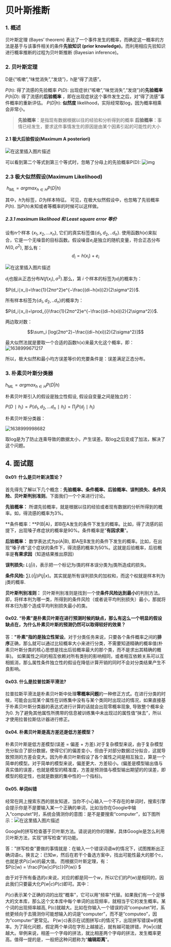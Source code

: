 # 贝叶斯推断



### 1. 概述

贝叶斯定理 (Bayes’ theorem) 表达了一个事件发生的概率，而确定这一概率的方法是基于与该事件相关的条件**先验知识 (prior knowledge)**。而利用相应先验知识进行概率推断的过程为贝叶斯推断 (Bayesian inference)。



### 2. 贝叶斯定理

D是{“咳嗽”,“味觉消失”,“发烧”}，h是“得了流感”。

$P(h)$: 得了流感的先验概率
$P(D)$: 出现症状{“咳嗽”,“味觉消失”,“发烧”}的**先验概率**
$P(h|D)$: 得了流感的**后验概率** ，即在出现症状这个事件发生之后，对“得了流感”事件概率的重新评估。
$P(D|h)$: **似然度** likelihood，实际经常取log，因为概率相乘会非常小。

> **先验概率**：是指现有数据根据以往的经验和分析得到的概率
> **后验概率**：事情已经发生，要求这件事情发生的原因是由某个因素引起的可能性的大小

#### 2.1 极大后验假设(Maximum A posteriori)

![在这里插入图片描述](https://img-blog.csdnimg.cn/20201220143837923.png)



可以看到第二个等式到第三个等式时，忽略了分母上的先验概率P(D):
![img](https://img-blog.csdnimg.cn/20201220143852647.png)



### 2.3 极大似然假设(Maximum Likelihood)
​                                                               $h_{ML} = argmax_{h \in H} P(D|h)$

其中，$h$为标签，$D$为样本特征。
可见，在极大似然假设中，也忽略了先验概率$P(h)$. 当$P(h)$未知或者等概率的时候可以这样做。



##### 2.3.1 maximum likelihood 和 Least square error 等价
设有n个样本 $\{x_1, x_2,... x_n\}$, 它们的真实标签值$\{d_1,d_2,..d_n\}$. 使用函数$h(x)$来拟合，它是一个无噪音的目标函数。假设噪音$e_i$是独立的随机变量，符合正态分布$N(0,\sigma^2)$, 那么有：$$d_i=h(x_i)+e_i $$

![在这里插入图片描述](https://img-blog.csdnimg.cn/20210216195221951.png?x-oss-process=image/watermark,type_ZmFuZ3poZW5naGVpdGk,shadow_10,text_aHR0cHM6Ly9ibG9nLmNzZG4ubmV0L3dlaXhpbl80MTMzMjAwOQ==,size_16,color_FFFFFF,t_70)

$d_i$也服从正态分布$N(f(x_i),\sigma^2)$.那么，第 $i$ 个样本的标签为$d_i$的概率为：

$P(d_i∣x_i)=\frac{1}{2πσ^2}e^{−\frac{(di−h(xi))2}{2\sigma^2}}$.

所有样本标签为$\{d_1,d_2,..d_n\}$的概率为：

$P(d_i∣x_i)=\prod_{i}\frac{1}{2πσ^2}e^{−\frac{(di−h(xi))2}{2\sigma^2}}$.

两边取对数：

$$\sum_i [log(2πσ^2)−\frac{(di−h(xi))2}{2\sigma^2}]$$

最大似然法就是要取一个合适的函数h(x)来最大化这个概率，即：![1638999671217](C:\Users\zh-wa\AppData\Roaming\Typora\typora-user-images\1638999671217.png)



所以，极大似然和最小均方误差等价的充要条件是：误差满足正态分布。



### 3. 朴素贝叶斯分类器

 $h_{ML} = argmax_{h \in H} P(D|h)$

朴素贝叶斯引入的假设是独立性假设, 假设自变量之间是独立的：

$P(D∣h_i)=P(d_1,d_2,...d_n∣h_i)=\prod_j P(d_j∣h_i)$

朴素贝叶斯分类器：

![1638999998682](C:\Users\zh-wa\AppData\Roaming\Typora\typora-user-images\1638999998682.png)

取log是为了防止连乘导致的数据太小，产生误差。取log之后变成了加法，解决了这个问题。



## 4. 面试题

#### 0x01: 什么是贝叶斯决策论？

首先得先了解以下几个概念：**先验概率、条件概率、后验概率、误判损失、条件风险、贝叶斯判别准则**。下面我们一个个来进行讨论。

**先验概率：** 所谓先验概率，就是根据以往的经验或者现有数据的分析所得到的概率。如，得流感的概率为3%。

**条件概率：**P(B|A)，即B在A发生的条件下发生的概率。比如，得了流感的前提下，出现嗓子疼症状的概率是90%。条件概率是"**有因求果**"。

**后验概率：** 数学表达式为p(A|B), 即A在B发生的条件下发生的概率。比如，在出现"嗓子疼"这个症状的条件下，得流感的概率为50%。这就是后验概率，后验概率是**有果求因**（知道结果推出原因）

**误判损失:** $L(j|i)$，表示把一个标记为$i$类的样本误分类为$j$类所造成的损失。

**条件风险:** $∑L(i|j)P(j|x)$。其实就是所有误判损失的加权和，而这个权就是样本判为j类的概率.

**贝叶斯判别准则：** 贝叶斯判别准则是找到一个使**条件风险达到最小**的判别方法。即，将样本判为哪一类，所得到的条件风险（或者说平均判别损失）最小，那就将样本归为那个造成平均判别损失最小的类。



#### 0x02. “朴素”是朴素贝叶斯在进行预测时候的缺点，那么有这么一个明显的假设缺点在，为什么朴素贝叶斯的预测仍然可以取得较好的效果？

答：**"朴素"指的是独立性架设**。对于分类任务来说，只要各个条件概率之间的**排序**正确，那么就可以通过比较概率大小来进行分类，不需要知道精确的概率值(朴素贝叶斯分类的核心思想是找出后验概率最大的那个类，而不是求出其精确的概率)。
如果属性之间的相互依赖对所有类别的影响相同，或者相互依赖关系可以互相抵消，那么属性条件独立性的假设在降低计算开销的同时不会对分类结果产生不良影响。



#### 0x03. 什么是拉普拉斯平滑法?

拉普拉斯平滑法是朴素贝叶斯中处理**零概率问题**的一种修正方式。在进行分类的时候，可能会出现某个属性在训练集中没有与某个类同时出现过的情况，如果直接基于朴素贝叶斯分类器的表达式进行计算的话就会出现零概率现象, 导致整个概率全为0. 为了避免其他属性所携带的信息被训练集中未出现过的属性值“抹去”，所以才使用拉普拉斯估计器进行修正。

#### 0x04. 朴素贝叶斯是高方差还是低方差模型？
朴素贝叶斯是低方差模型(误差 = 偏差 + 方差).对于复杂模型来说，由于复杂模型充分拟合了部分数据，使得它们的偏差变小，但由于对部分数据过分拟合，这就导致预测的方差会变大。因为朴素贝叶斯假设了各个属性之间是相互独立，算是一个简单的模型。对于简单的模型来说，偏差更大、方差较小。(偏差是模型输出值与真实值的误差，也就是模型的精准度，方差是预测值与模型输出期望的的误差，即模型的稳定性，也就是数据的集中性的一个指标)。

#### 0x05. 单词纠错

经常在网上搜索东西的朋友知道，当你不小心输入一个不存在的单词时，搜索引擎会提示你是不是要输入某一个正确的单词，比如当你在Google中输入“computet”时，系统会猜测你的意图：是不是要搜索“computer”，如下图所示：![在这里插入图片描述](https://img-blog.csdnimg.cn/20210217113718834.png?x-oss-process=image/watermark,type_ZmFuZ3poZW5naGVpdGk,shadow_10,text_aHR0cHM6Ly9ibG9nLmNzZG4ubmV0L3dlaXhpbl80MTMzMjAwOQ==,size_16,color_FFFFFF,t_70)



Google的拼写检查基于贝叶斯方法。请说说的你的理解，具体Google是怎么利用贝叶斯方法，实现"拼写检查"的功能。

答："拼写检查"要做的事情就是：在输入一个错误词语w的情况下，试图推断出正确词语c。换言之：已知w，然后在若干个备选方案中，找出可能性最大的那个c，也就是求$P(c|w)$的最大值。
而根据贝叶斯定理，有：                                                                                                                                                                
$P(c|w) = \frac{P(w|c)P(c)}{P(w)}     $ 

由于对于所有备选的$c$来说，对应的都是同一个$w$，所以它们的$P(w)$是相同的，因此我们只要最大化$P(w|c)P(c)$即可。其中：

$P(c)​$表示某个正确的词的出现"概率"，它可以用"频率"代替。如果我们有一个足够大的文本库，那么这个文本库中每个单词的出现频率，就相当于它的发生概率。某个词的出现频率越高, P(c)就越大。比如在你输入一个错误的词“computet”时，系统更倾向于去猜测你可能想输入的词是“computer”，而不是“computeo”，因为“computer”更常见。
P(w∣c)表示在试图拼写c的情况下，出现拼写错误w的概率。为了简化问题，假定两个单词在字形上越接近，就有越可能拼错，P(w|c)就越大。举例来说，相差一个字母的拼法，就比相差两个字母的拼法，发生概率更高。值得一提的是，一般把这种问题称为“**编辑距离**”。







